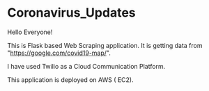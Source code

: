 # Coronavirus_Updates

Hello Everyone!

This is Flask based Web Scraping application. It is getting data from "https://google.com/covid19-map/".

I have used Twilio as a Cloud Communication Platform.

This application is deployed on AWS ( EC2).

